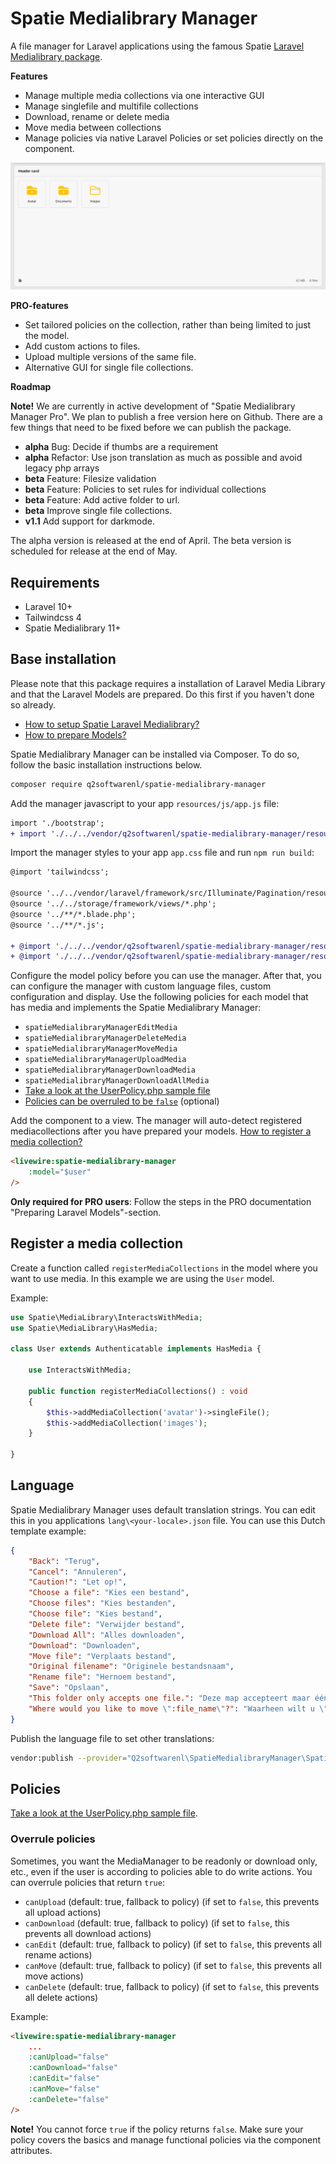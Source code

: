 # Spatie Medialibrary Manager
A file manager for Laravel applications using the famous Spatie [Laravel Medialibrary package](https://github.com/spatie/laravel-medialibrary).

**Features**
- Manage multiple media collections via one interactive GUI
- Manage singlefile and multifile collections
- Download, rename or delete media
- Move media between collections
- Manage policies via native Laravel Policies or set policies directly on the component.

![Manager](./manager.png)

**PRO-features**
- Set tailored policies on the collection, rather than being limited to just the model.
- Add custom actions to files.
- Upload multiple versions of the same file.
- Alternative GUI for single file collections.

**Roadmap**

**Note!** We are currently in active development of "Spatie Medialibrary Manager Pro". We plan to publish a free version here on Github. There are a few things that need to be fixed before we can publish the package.

- **alpha** Bug: Decide if thumbs are a requirement  
- **alpha** Refactor: Use json translation as much as possible and avoid legacy php arrays  
- **beta** Feature: Filesize validation
- **beta** Feature: Policies to set rules for individual collections
- **beta** Feature: Add active folder to url.
- **beta** Improve single file collections.
- **v1.1** Add support for darkmode.

The alpha version is released at the end of April. 
The beta version is scheduled for release at the end of May.

## Requirements
- Laravel 10+
- Tailwindcss 4
- Spatie Medialibrary 11+

## Base installation

Please note that this package requires a installation of Laravel Media Library and that the Laravel Models are prepared. Do this first if you haven't done so already.
- [How to setup Spatie Laravel Medialibrary?](https://spatie.be/docs/laravel-medialibrary/v11/installation-setup)
- [How to prepare Models?](https://spatie.be/docs/laravel-medialibrary/v11/basic-usage/preparing-your-model)

Spatie Medialibrary Manager can be installed via Composer. To do so, follow the basic installation instructions below. 

```bash
composer require q2softwarenl/spatie-medialibrary-manager
```

Add the manager javascript to your app `resources/js/app.js` file:
```diff
import './bootstrap';
+ import './../../vendor/q2softwarenl/spatie-medialibrary-manager/resources/js/manager';
```

Import the manager styles to your app `app.css` file and run `npm run build`:
```diff
@import 'tailwindcss';

@source '../../vendor/laravel/framework/src/Illuminate/Pagination/resources/views/*.blade.php';
@source '../../storage/framework/views/*.php';
@source '../**/*.blade.php';
@source '../**/*.js';

+ @import './../../vendor/q2softwarenl/spatie-medialibrary-manager/resources/css/manager.css'; 
+ @import './../../vendor/q2softwarenl/spatie-medialibrary-manager/resources/css/theme/default.css';
```

Configure the model policy before you can use the manager. After that, you can configure the manager with custom language files, custom configuration and display. Use the following policies for each model that has media and implements the Spatie Medialibrary Manager:

- `spatieMedialibraryManagerEditMedia`
- `spatieMedialibraryManagerDeleteMedia`
- `spatieMedialibraryManagerMoveMedia`
- `spatieMedialibraryManagerUploadMedia`
- `spatieMedialibraryManagerDownloadMedia`
- `spatieMedialibraryManagerDownloadAllMedia`
- [Take a look at the UserPolicy.php sample file](./examples/UserPolicy.php)
- [Policies can be overruled to be `false`](#overrule-policies) (optional)

Add the component to a view. The manager will auto-detect registered mediacollections after you have prepared your models. [How to register a media collection?](#register-a-media-collection)

```html
<livewire:spatie-medialibrary-manager
    :model="$user"
/>
```

**Only required for PRO users**: Follow the steps in the PRO documentation "Preparing Laravel Models"-section.

## Register a media collection
Create a function called `registerMediaCollections` in the model where you want to use media. In this example we are using the `User` model. 

Example:

```php
use Spatie\MediaLibrary\InteractsWithMedia;
use Spatie\MediaLibrary\HasMedia;

class User extends Authenticatable implements HasMedia { 
    
    use InteractsWithMedia;
    
    public function registerMediaCollections() : void
    {
        $this->addMediaCollection('avatar')->singleFile();
        $this->addMediaCollection('images');
    }

}
```

## Language
Spatie Medialibrary Manager uses default translation strings. You can edit this in you applications `lang\<your-locale>.json` file. You can use this Dutch template example:

```json
{
    "Back": "Terug",
	"Cancel": "Annuleren",
	"Caution!": "Let op!",
	"Choose a file": "Kies een bestand",
	"Choose files": "Kies bestanden",
	"Choose file": "Kies bestand",
	"Delete file": "Verwijder bestand",
	"Download All": "Alles downloaden",
	"Download": "Downloaden",
	"Move file": "Verplaats bestand",
	"Original filename": "Originele bestandsnaam",
	"Rename file": "Hernoem bestand",
	"Save": "Opslaan",
	"This folder only accepts one file.": "Deze map accepteert maar één bestand.",
	"Where would you like to move \":file_name\"?": "Waarheen wilt u \":file_name\" verplaatsen?"
}
```

Publish the language file to set other translations:

```bash
vendor:publish --provider="Q2softwarenl\SpatieMedialibraryManager\SpatieMedialibraryManagerServiceProvider" --tag="lang"
```

## Policies

[Take a look at the UserPolicy.php sample file](./examples/UserPolicy.php).

### Overrule policies

Sometimes, you want the MediaManager to be readonly or download only, etc., even if the user is according to policies able to do write actions. You can overrule policies that return `true`:

- `canUpload` (default: true, fallback to policy) (if set to `false`, this prevents all upload actions)
- `canDownload` (default: true, fallback to policy) (if set to `false`, this prevents all download actions)
- `canEdit` (default: true, fallback to policy) (if set to `false`, this prevents all rename actions)
- `canMove` (default: true, fallback to policy) (if set to `false`, this prevents all move actions)
- `canDelete` (default: true, fallback to policy) (if set to `false`, this prevents all delete actions)

Example:

```html
<livewire:spatie-medialibrary-manager
    ...
    :canUpload="false"
    :canDownload="false"
    :canEdit="false"
    :canMove="false"
    :canDelete="false"
/>
```

**Note!** You cannot force `true` if the policy returns `false`. Make sure your policy covers the basics and manage functional policies via the component attributes.